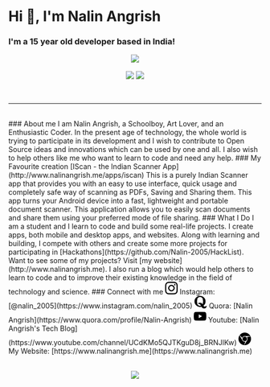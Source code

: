 # Hi 👋, I'm Nalin Angrish
### I'm a 15 year old developer based in India!



<p align="center"><img src="https://github-profile-trophy.vercel.app/?username=Nalin-2005"/> </p>

<p align="center">
<img height=150 src="https://github-readme-stats.vercel.app/api?username=Nalin-2005&count_private=true&include_all_commits=true" />
<img height=150 src="https://github-readme-stats.vercel.app/api/top-langs/?username=Nalin-2005&layout=compact" />
</p>
<br />

<hr /><br />
### About me   
I am Nalin Angrish, a Schoolboy, Art Lover, and an Enthusiastic Coder. In the present age of technology, the whole world is trying to participate in its development and I wish to contribute to Open Source ideas and innovations which can be used by one and all. I also wish to help others like me who want to learn to code and need any help.   
### My Favourite creation   
[IScan - the Indian Scanner App](http://www.nalinangrish.me/apps/iscan)   
This is a purely Indian Scanner app that provides you with an easy to use interface, quick usage and completely safe way of scanning as PDFs, Saving and Sharing them. This app turns your Android device into a fast, lightweight and portable document scanner. This application allows you to easily scan documents and share them using your preferred mode of file sharing.    
### What I Do
I am a student and I learn to code and build some real-life projects. I create apps, both mobile and desktop apps, and websites. Along with learning and building, I compete with others and create some more projects for participating in [Hackathons](https://github.com/Nalin-2005/HackList). Want to see some of my projects? Visit [my website](http://www.nalinangrish.me). I also run a blog which would help others to learn to code and to improve their existing knowledge in the field of technology and science.    
### Connect with me
<img src="https://raw.githubusercontent.com/Nalin-2005/Nalin-2005/master/icons/instagram.svg" height=25> Instagram: [@nalin_2005](https://www.instagram.com/nalin_2005)    
<img src="https://raw.githubusercontent.com/Nalin-2005/Nalin-2005/master/icons/quora.svg" height=25> Quora: [Nalin Angrish](https://www.quora.com/profile/Nalin-Angrish)    
<img src="https://raw.githubusercontent.com/Nalin-2005/Nalin-2005/master/icons/youtube.svg" height=25> Youtube: [Nalin Angrish's Tech Blog](https://www.youtube.com/channel/UCdKMo5QJTKguD8j_BRNJlKw)    
<img src="https://raw.githubusercontent.com/Nalin-2005/Nalin-2005/master/icons/website.svg" height=25> My Website: [https://www.nalinangrish.me](https://www.nalinangrish.me)    
<br /><br />
<p align="center">
    <img src="https://img.shields.io/badge/THANKS%20FOR-VISITING%20❤%EF%B8%8F-informational?style=for-the-badge&logo=github"/>
</p>

